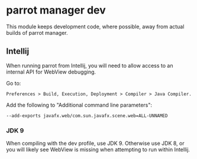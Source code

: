 # parrot manager dev
This module keeps development code, where possible, away from actual builds of parrot manager.

## Intellij
When running parrot from Intellij, you will need to allow access to an internal API for WebView debugging.

Go to:

    Preferences > Build, Execution, Deployment > Compiler > Java Compiler.

Add the following to "Additional command line parameters":

    --add-exports javafx.web/com.sun.javafx.scene.web=ALL-UNNAMED


### JDK 9
When compiling with the dev profile, use JDK 9. Otherwise use JDK 8, or you will likely see WebView is missing
when attempting to run within Intellij.
